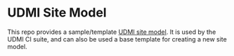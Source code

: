 # UDMI Site Model

This repo provides a sample/template
[UDMI site model](https://github.com/faucetsdn/udmi/blob/master/docs/site_model.md).
It is used by the UDMI CI suite, and can also be used a base template for creating
a new site model.
